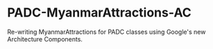# PADC-MyanmarAttractions-AC
Re-writing MyanmarAttractions for PADC classes using Google's new Architecture Components.

